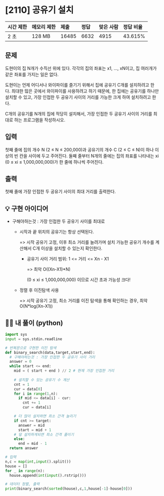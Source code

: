 # [2110] 공유기 설치

| 시간 제한 | 메모리 제한 | 제출  | 정답 | 맞은 사람 | 정답 비율 |
| :-------- | :---------- | :---- | :--- | :-------- | :-------- |
| 2 초      | 128 MB      | 16485 | 6632 | 4915      | 43.615%   |

## 문제

도현이의 집 N개가 수직선 위에 있다. 각각의 집의 좌표는 x1, ..., xN이고, 집 여러개가 같은 좌표를 가지는 일은 없다.

도현이는 언제 어디서나 와이파이를 즐기기 위해서 집에 공유기 C개를 설치하려고 한다. 최대한 많은 곳에서 와이파이를 사용하려고 하기 때문에, 한 집에는 공유기를 하나만 설치할 수 있고, 가장 인접한 두 공유기 사이의 거리를 가능한 크게 하여 설치하려고 한다.

C개의 공유기를 N개의 집에 적당히 설치해서, 가장 인접한 두 공유기 사이의 거리를 최대로 하는 프로그램을 작성하시오.

## 입력

첫째 줄에 집의 개수 N (2 ≤ N ≤ 200,000)과 공유기의 개수 C (2 ≤ C ≤ N)이 하나 이상의 빈 칸을 사이에 두고 주어진다. 둘째 줄부터 N개의 줄에는 집의 좌표를 나타내는 xi (0 ≤ xi ≤ 1,000,000,000)가 한 줄에 하나씩 주어진다.

## 출력

첫째 줄에 가장 인접한 두 공유기 사이의 최대 거리를 출력한다.





## 💡 구현 아이디어

- 구해야하는것 : 가장 인접한 두 공유기 사이를 최대로

  - 시작과 끝 위치의 공유기는 항상 선택된다.

    => 시작 공유기 고정, 이후 최소 거리를 늘려가며 설치 가능한 공유기 개수를 계산해서 C개 이상을 설치할 수 있는지 확인한다.

    - 공유기 사이 거리 범위: 1 <= 거리 <= Xn - X1

      => 최악 O((Xn-X1)*N) 

      (0 ≤ xi ≤ 1,000,000,000) 이므로 시간 초과 가능성 크다!

    

  - 정렬 후 이진탐색 사용

    => 시작 공유기 고정, 최소 거리를 이진 탐색을 통해 확인하는 경우, 최악 O(N*log(Xn-X1)) 





## 🙆‍♀️ 내 풀이 (python)

```python
import sys
input = sys.stdin.readline

# 반복문으로 구현한 이진 탐색
def binary_search(data,target,start,end):
  # 구해야하는것 : 가장 인접한 두 공유기 사이 거리
  answer = 0
  while start <= end:
    mid = ( start + end ) // 2 # 현재 가장 인접한 거리
  
    # 설치할 수 있는 공유기 수 계산
    cnt = 1
    cur = data[0]
    for i in range(1,n):
      if mid <= data[i] - cur:
        cnt += 1
        cur = data[i]

    # 더 많이 설치하면 최소 간격 늘리기
    if cnt >= target:
      answer = mid
      start = mid + 1
    # 덜 설치하게되면 최소 간격 줄이기
    else:
      end = mid - 1
  return answer

# 입력
n,c = map(int,input().split())
house = []
for _ in range(n):
  house.append(int(input().rstrip()))

# 데이터 정렬, 출력
print(binary_search(sorted(house),c,1,house[-1]-house[0]))
```

